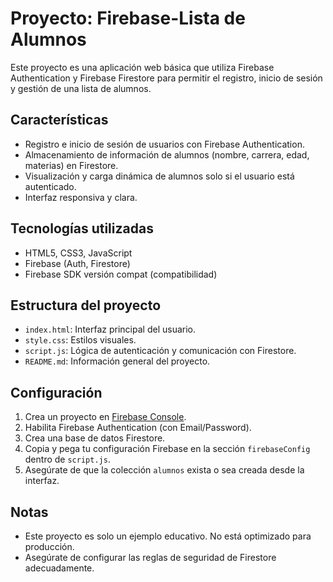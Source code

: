 # Proyecto: Firebase-Lista de Alumnos
Este proyecto es una aplicación web básica que utiliza Firebase Authentication y Firebase Firestore
para permitir el registro, inicio de sesión y gestión de una lista de alumnos.
## Características
- Registro e inicio de sesión de usuarios con Firebase Authentication.
- Almacenamiento de información de alumnos (nombre, carrera, edad, materias) en Firestore.
- Visualización y carga dinámica de alumnos solo si el usuario está autenticado.
- Interfaz responsiva y clara.
## Tecnologías utilizadas
- HTML5, CSS3, JavaScript
- Firebase (Auth, Firestore)
- Firebase SDK versión compat (compatibilidad)
## Estructura del proyecto
- `index.html`: Interfaz principal del usuario.
- `style.css`: Estilos visuales.
- `script.js`: Lógica de autenticación y comunicación con Firestore.
- `README.md`: Información general del proyecto.
## Configuración
1. Crea un proyecto en [Firebase Console](https://console.firebase.google.com/).
2. Habilita Firebase Authentication (con Email/Password).
3. Crea una base de datos Firestore.
4. Copia y pega tu configuración Firebase en la sección `firebaseConfig` dentro de `script.js`.
5. Asegúrate de que la colección `alumnos` exista o sea creada desde la interfaz.
## Notas
- Este proyecto es solo un ejemplo educativo. No está optimizado para producción.
- Asegúrate de configurar las reglas de seguridad de Firestore adecuadamente.
